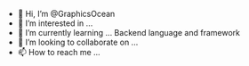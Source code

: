- 👋 Hi, I’m @GraphicsOcean
- 👀 I’m interested in ...
- 🌱 I’m currently learning ... Backend language and framework
- 💞️ I’m looking to collaborate on ...
- 📫 How to reach me ...

<!---
GraphicsOcean/GraphicsOcean is a ✨ special ✨ repository because its `README.md` (this file) appears on your GitHub profile.
You can click the Preview link to take a look at your changes.
--->
